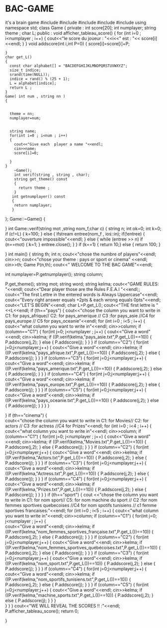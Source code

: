 # BAC-GAME
it's a brain game 
#include<iostream>
#include<fstream>
#include<cstdlib>
#include<ctime>
#include<cstring>
using namespace std;
class Game
{ private :
    int score[20];
    int numplayer;
    string theme ;
    char L;
  public :
    void afficher_tableau_score()
    {
      for (int i=0 ; i<numplayer ; i++)
      {
        cout<<"le score du joueur : "<<i<<"  est :  "<< score[i]<<endl;
      }
    }
    void addscore(int i,int P=0)
    { 
      score[i]=score[i]+P;

    }
    char get_L()
    {
      const char alphabet[] = "BACDEFGHIJKLMNOPQRSTUVWXYZ";
      size_t indice;
      srand(time(NULL));
      indice = rand() % (25 + 1);
      L = alphabet[indice]; 
      return L ;
    }
    Game( int num , string nn )
    {

      
      theme = nn;
      numplayer=num;
      
    
      string name;
      for(int i=0 ; i<num ; i++)
      {
        cout<<"Give each  player a name "<<endl;
        cin>>name;
        score[i]=0;
        
      }
    }
        ~Game();
        int verif(string , string , char);
        string get_theme() const
        {
          return theme ;
        }
       int getnumplayer() const
       { 
        return numplayer;
       }

};
Game::~Game()
{
    
  
}
int Game::verif(string mot ,string nom_f,char c)
{
    string n;
    int ok=0;
    int k=0;
    if (c!=L)
    {
      k=100;
    }
    else
    {
      ifstream entree(nom_f , ios::in);
      if(!entree)
      {
        cout<<"ouverture impossible"<<endl;
      }
      else
      {
        while (entree >> n)
        if (n==mot)
        {
          k=1;
        }
      entree.close();
      }
    }
    if (k==1)
    {
      return 10;}
    else
    {
      return 100;
    }

}
int main()
{ string th;
  int n;
  cout<<"chose the numbre of players"<<endl;
  cin>>n;
  cout<<"chose your theme : pays or sport or cinema" <<endl;
  cin>>th;
  Game P(n,th); 
  cout<<"     WELCOME TO THE BAC GAME"<<endl;
  
  
  int numplayer=P.getnumplayer();
  string column;
  
  P.get_theme();
  string mot;
  string word;
  string kelma;
  cout<<"GAME RULES: "<<endl;
  cout<<"Dear player those are the Rules  F.E.A.I "<<endl;;
  cout<<"The first Lettre in the  entered words is Always Uppercase"<<endl;
  cout<<"Every right answer equals +2pts & each wrong equals 0pts"<<endl;
  cout<<"LET'S BEGIN"<<endl;
  char  L=P.get_L();
  cout<<"THE first lettre is "<<L<<endl;
  if (th=="pays")
  { 
    cout<<"chose the column you want to write in  C1: for pays_afrique// C2: for pays_amerique // C3 :for pays_asie //C4 for pays_europe // C5 for pays_oceanie"<<endl;
    for (int i=0 ; i<5 ; i++)
    {
     cout<<"what column you want to write in"<<endl;
     cin>>column;
     if (column=="C1")
     {
      for(int j=0; j<numplayer ; j++) 
      {
        cout<<"Give a word"<<endl;
        cin>>kelma;
        if ((P.verif(kelma,"pays_asie.txt",P.get_L())==10))
        {
          P.addscore(j,2);
        }
        else 
        { 
          P.addscore(j);
        } 
      }
     }
     if (column=="C2")
     {
      for(int j=0;j<numplayer;j++)
      {
        cout<<"Give a word"<<endl;
        cin>>kelma;
        if ((P.verif(kelma,"pays_afrique.txt",P.get_L())==10)) 
        {
          P.addscore(j,2); 
        }
        else
        { 
          P.addscore(j);
        }
      }
     }
     if (column=="C3")
     {
      for(int j=0;j<numplayer;j++)
      {
        cout<<"Give a word"<<endl;
        cin>>kelma;
        if ((P.verif(kelma,"pays_amerique.txt",P.get_L())==10)) 
        {
          P.addscore(j,2); 
        }
        else
        {
          P.addscore(j);
        }
      }
     }
     if (column=="C4")
     {
      for(int j=0;j<numplayer;j++)
      {
        cout<<"Give a word"<<endl;
        cin>>kelma;
        if ((P.verif(kelma,"pays_europe.txt",P.get_L())==10)) 
        {
          P.addscore(j,2);
        }
        else
        {
          P.addscore(j);
        }
      }
     }
     if (column=="C5")
     {
      for(int j=0;j<numplayer;j++)
      {
        cout<<"Give a word"<<endl;
        cin>>kelma;
        if ((P.verif(kelma,"pays_oceanie.txt",P.get_L())==10)) 
        {
          P.addscore(j,2);
        }
        else
        {
          P.addscore(j);
        }
      }
     }
  }
 






 }
  if (th=="cinema")
   {  
       cout<<"chose the column you want to write in  C1: for Movies// C2: for actors // C3 :for actress //C4 for Prizes"<<endl;
       for (int i=0 ; i<4 ; i++)
       {
         cout<<"what column you want to write in"<<endl;
         cin>>column;
         if (column=="C1")
         {
         for(int j=0; j<numplayer ; j++) 
         {
          cout<<"Give a word"<<endl;
          cin>>kelma;
           if ((P.verif(kelma,"Movies.txt",P.get_L())==10))
           {
            P.addscore(j,2);
           }
            else 
            { 
             P.addscore(j);
             } 
         }
         }
         if (column=="C2")
         {
          for(int j=0;j<numplayer;j++)
          {
           cout<<"Give a word"<<endl;
           cin>>kelma;
           if ((P.verif(kelma,"Actors.txt",P.get_L())==10)) 
          {
          P.addscore(j,2); 
          }
          else
          { 
          P.addscore(j);
         }
         }
          }
         if (column=="C3")
         {
         for(int j=0;j<numplayer;j++)
         {
          cout<<"Give a word"<<endl;
         cin>>kelma;
         if ((P.verif(kelma,"Actress.txt",P.get_L())==10)) 
         {
          P.addscore(j,2); 
         }
         else
         {
          P.addscore(j);
         }
         }
          }
         if (column=="C4")
         {
         for(int j=0;j<numplayer;j++)
         {
         cout<<"Give a word"<<endl;
         cin>>kelma;
         if ((P.verif(kelma,"Prizes.txt",P.get_L())==10)) 
         {
          P.addscore(j,2);
         }
         else
         {
          P.addscore(j);
         }
          }
          }
     }
      if (th=="sport")
       {  cout <<"chose the column you want to write in  C1: for nom sport// C5: for nom machine du sport // C2 :for nom femmes sportives quebecoises //C4 for nom spotifs     tunisiens // c1 femme sportives francaises:"<<endl;
        for (int i=0 ; i<5 ; i++)
        {
         cout<<"what column you want to write in"<<endl;
         cin>>column;
         if (column=="C1")
         {
          for(int j=0; j<numplayer ; j++) 
          {   
         cout<<"Give a word"<<endl;
         cin>>kelma;
         if ((P.verif(kelma,"nom_femmes_sportives_française.txt",P.get_L())==10))
         {
          P.addscore(j,2);
         }
         else 
         { 
          P.addscore(j);
         } 
          }
           }
         if (column=="C2")
          {
          for(int j=0;j<numplayer;j++)
         {
         cout<<"Give a word"<<endl;
         cin>>kelma;
         if ((P.verif(kelma,"nom_femmes_sportives_québécoises.txt",P.get_L())==10)) 
         {
          P.addscore(j,2); 
         }
         else
         { 
          P.addscore(j);
         }
          }
          }
         if (column=="C3")
         {
          for(int j=0;j<numplayer;j++)
         {
         cout<<"Give a word"<<endl;
         cin>>kelma;
         if ((P.verif(kelma,"nom_sport.txt",P.get_L())==10)) 
         {
          P.addscore(j,2); 
         }
         else
         {
          P.addscore(j);
         }
          }
          }
         if (column=="C4")
         {
         for(int j=0;j<numplayer;j++)
         {
         cout<<"Give a word"<<endl;
         cin>>kelma;
         if ((P.verif(kelma,"nom_sportifs_tunisiens.txt",P.get_L())==10)) 
         {
          P.addscore(j,2);
         }
         else
         {
          P.addscore(j);
         }
          }
          }
         if (column=="C5")
          {
         for(int j=0;j<numplayer;j++)
         {
         cout<<"Give a word"<<endl;
         cin>>kelma;
         if ((P.verif(kelma,"machine_sports.txt",P.get_L())==10)) 
         {
          P.addscore(j,2);
         }
         else
         {
          P.addscore(j);
         }
         }
          }   
       }
   }
 }
  cout<<"WE WILL REVEAL THE SCORES !! :"<<endl;
  P.afficher_tableau_score();
  return 0;

 }
